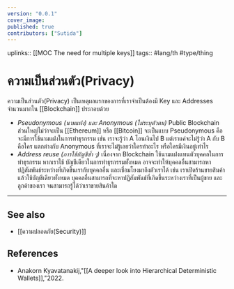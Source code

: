 ```yaml
---
version: "0.0.1"
cover_image:
published: true
contributors: ["Sutida"]
---
```

uplinks:: [[MOC The need for multiple  keys]]
tags:: #lang/th #type/thing

# ความเป็นส่วนตัว(Privacy)
ความเป็นส่วนตัว(Privacy) เป็นเหตุผลแรกของการที่เราจำเป็นต้องมี Key และ Addresses จำนวนมากใน [[Blockchain]] ประกอบด้วย
- *Pseudonymous (นามแฝง) และ Anonymous (ไม่ระบุตัวตน)*
   Public Blockchain ส่วนใหญ่ไม่ว่าจะเป็น [[Ethereum]] หรือ [[Bitcoin]] จะเป็นแบบ Pseudonymous คือ จะมีการใช้นามแฝงในการทำธุรกรรม เช่น เราจะรู้ว่า A โอนเงินไป B แต่เราแค่จะไม่รู้ว่า A กับ B คือใคร แตกต่างกับ Anonymous ที่เราจะไม่รู้เลยว่าใครทำอะไร หรือใครมีเงินอยู่เท่าไร
- *Address reuse (การใช้บัญชีซ้ำ ๆ)*
   เนื่องจาก Blockchain ใช้นามแฝงแทนตัวบุคคลในการทำธุรกรรม หากเราใช้ บัญชีเดียวในการทำธุรกรรมทั้งหมด อาจจะทำให้บุคคลอื่นสามารถหาปฏิสัมพันธ์ระหว่างที่เกิดขึ้นเรากับบุคคลอื่น และเชื่อมโยงมาถึงตัวเราได้ เช่น เราเปิดร้านขายสินค้า แล้วใช้บัญชีเดียวทั้งหมด บุคคลอื่นสามารถที่จะหาปฏิสัมพันธ์ที่เกิดขึ้นระหว่างเราที่เป็นผู้ขาย และลูกค้าของเรา จนสามารถรู้ได้ว่าเราขายสินค้าใด 

---
## See also
- [[ความปลอดภัย(Security)]]
## References
- Anakorn Kyavatanakij,"[[A deeper look into Hierarchical Deterministic Wallets]],"2022.